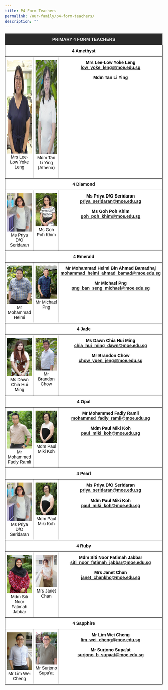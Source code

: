 ```yaml
---
title: P4 Form Teachers
permalink: /our-family/p4-form-teachers/
description: ""
---
```

<style type="text/css">
.tg  {border-collapse:collapse;border-spacing:0;}
.tg td{border-color:black;border-style:solid;border-width:1px;font-family:Arial, sans-serif;font-size:14px;
  overflow:hidden;padding:10px 5px;word-break:normal;}
.tg th{border-color:black;border-style:solid;border-width:1px;font-family:Arial, sans-serif;font-size:14px;
  font-weight:normal;overflow:hidden;padding:10px 5px;word-break:normal;}
.tg .tg-8zvm{background-color:#2A2A2A;border-color:inherit;color:#EEE;font-weight:bold;text-align:center;vertical-align:middle}
.tg .tg-qn16{background-color:#FFF;color:#050505;font-weight:bold;text-align:center;vertical-align:top}
.tg .tg-v9jf{background-color:#FFF;color:#050505;text-align:center;vertical-align:top}
</style>
<table class="tg">
<thead>
  <tr>
    <th class="tg-8zvm" colspan="3"><span style="color:#EEE;background-color:#2A2A2A">PRIMARY 4 FORM TEACHERS</span></th>
  </tr>
</thead>
<tbody>
  <tr>
    <td class="tg-qn16" colspan="3"> <strong> 4 Amethyst</strong></td>
  </tr>
  <tr>
    <td class="tg-v9jf"><img src="/images/Lowe yoke leng.jpg" alt="Lowe yoke leng.jpg" width="199" height="298">Mrs Lee-Low Yoke Leng</td>
    <td class="tg-v9jf"><img src="/images/Athena.jpg" alt="Athena.JPG" width="201" height="300">Mdm Tan Li Ying (Athena)<br><br></td>
    <td class="tg-qn16"><strong>Mrs Lee-Low Yoke Leng</strong><br><a href="mailto:low_yoke_leng@moe.edu.sg">low_yoke_leng@moe.edu.sg</a><br><br><strong>Mdm Tan Li Ying</strong><br></td>
  </tr>
  <tr>
    <td class="tg-qn16" colspan="3"> <strong> 4 Diamond   </strong></td>
  </tr>
  <tr>
    <td class="tg-v9jf"><img src="/images/Ms Priya do Seridaran.jpeg" alt="Ms Priya do Seridaran.JPEG" width="199">Ms Priya D/O Seridaran</td>
    <td class="tg-v9jf"><img src="/images/Mdm Goh Poh Khim.jpeg" alt="Mdm Goh Poh Khim.JPEG" width="201">Ms Goh Poh Khim</td>
    <td class="tg-qn16"><strong>Ms Priya D/O Seridaran</strong><br><a href="mailto:priya_seridaran@moe.edu.sg">priya_seridaran@moe.edu.sg</a><br><br><strong>Ms Goh Poh Khim</strong><br><a href="mailto:goh_poh_khim@moe.edu.sg">goh_poh_khim@moe.edu.sg</a></td>
  </tr>
  <tr>
    <td class="tg-qn16" colspan="3"> <strong>  4 Emerald </strong> </td>
  </tr>
  <tr>
    <td class="tg-v9jf"><img src="/images/Mr Mohammad Helmi Bin Ahmad Bamadhaj.jpeg" alt="Mr Mohammad Helmi Bin Ahmad Bamadhaj.JPEG" width="199">Mr Mohammad Helmi</td>
    <td class="tg-v9jf"><img src="/images/Mr Michael Png Ban Seng.jpeg" alt="Mr Michael Png Ban Seng.JPEG">Mr Michael Png</td>
    <td class="tg-qn16"><strong> Mr Mohammad Helmi  
Bin Ahmad Bamadhaj</strong><br><a href="mailto:mohammad_helmi_ahmad_bamad@moe.edu.sg">mohammad_helmi_ahmad_bamad@moe.edu.sg</a><br><br><strong>Mr Michael Png</strong><br><a href="mailto:png_ban_seng_michael@moe.edu.sg">png_ban_seng_michael@moe.edu.sg</a></td>
  </tr>
  <tr>
    <td class="tg-qn16" colspan="3"> <strong> 4 Jade </strong>  </td>
  </tr>
  <tr>
    <td class="tg-v9jf"><img src="/images/Ms Chia Hui Ming Dawn.jpeg" alt="Ms Chia Hui Ming Dawn.JPEG" width="199">Ms Dawn Chia Hui Ming</td>
    <td class="tg-v9jf"><img src="/images/Mr Brandon Chow Yuen Jeng.jpeg" alt="Mr Brandon Chow Yuen Jeng.JPEG" width="201">Mr Brandon Chow </td>
    <td class="tg-qn16"><strong>Ms Dawn Chia Hui Ming</strong><br><a href="mailto:chia_hui_ming_dawn@moe.edu.sg">chia_hui_ming_dawn@moe.edu.sg</a><br><br><strong>Mr Brandon Chow</strong><br><a href="mailto:chow_yuen_jeng@moe.edu.sg">chow_yuen_jeng@moe.edu.sg</a></td>
  </tr>
  <tr>
    <td class="tg-qn16" colspan="3"> <strong> 4 Opal  </strong> </td>
  </tr>
  <tr>
    <td class="tg-v9jf"><img src="/images/Mr Mohammed Fadly Ramli.jpeg" alt="Mr Mohammed Fadly Ramli.JPEG" width="199">Mr Mohammed Fadly Ramli<br></td>
    <td class="tg-v9jf"><img src="/images/Mdm Paul Miki Koh.jpeg" alt="Mdm Paul Miki Koh.JPEG" width="201">Mdm Paul Miki Koh</td>
    <td class="tg-qn16"><strong>Mr Mohammed Fadly Ramli</strong><br><a href="mailto:mohammed_fadly_ramli@moe.edu.sg">mohammed_fadly_ramli@moe.edu.sg</a><br><br><strong>Mdm Paul Miki Koh</strong><br><a href="mailto:paul_miki_koh@moe.edu.sg">paul_miki_koh@moe.edu.sg</a></td>
  </tr>
  <tr>
    <td class="tg-qn16" colspan="3"> <strong> 4 Pearl </strong>  </td>
  </tr>
  <tr>
    <td class="tg-v9jf"><img src="/images/Ms%20Priya%20do%20Seridaran.jpg" alt="Ms Priya do Seridaran.JPG" width="199">Ms Priya D/O Seridaran<br></td>
    <td class="tg-v9jf"><img src="/images/Mdm%20Paul%20Miki%20Koh.jpg" alt="Mdm Paul Miki Koh.JPG" width="201">Mdm Paul Miki Koh </td>
    <td class="tg-qn16"><strong>Ms Priya D/O Seridaran</strong><br><a href="mailto:priya_seridaran@moe.edu.sg">priya_seridaran@moe.edu.sg</a><br><br><strong>Mdm Paul Miki Koh</strong><br><a href="mailto:paul_miki_koh@moe.edu.sg">paul_miki_koh@moe.edu.sg</a> </td>
  </tr>
  <tr>
    <td class="tg-qn16" colspan="3"> <strong>  4 Ruby </strong> </td>
  </tr>
  <tr>
    <td class="tg-v9jf"><img src="/images/Mdm%20Siti%20Noor%20Fatimah%20.jpg" alt="Mdm Siti Noor Fatimah .JPG" width="199">Mdm Siti Noor Fatimah Jabbar<br></td>
    <td class="tg-v9jf"><img src="/images/JANET.jpg" alt="JANET.jpg" width="201">Mrs Janet Chan<br><br></td>
    <td class="tg-qn16"><strong>Mdm Siti Noor Fatimah Jabbar</strong><br><a href="mailto:siti_noor_fatimah_jabbar@moe.edu.sg">siti_noor_fatimah_jabbar@moe.edu.sg</a><br><br><strong>Mrs Janet Chan</strong><br><a href="mailto:janet_chankho@moe.edu.sg">janet_chankho@moe.edu.sg</a></td>
  </tr>
  <tr>
    <td class="tg-qn16" colspan="3"><strong>  4 Sapphire </strong>  </td>
  </tr>
  <tr>
    <td class="tg-v9jf"><img src="/images/Mr%20Lim%20Wei%20Cheng.jpg" alt="Mr Lim Wei Cheng.jpg" width="199">Mr Lim Wei Cheng </td>
    <td class="tg-v9jf"><img src="/images/Mr%20Surjono%20SupaGat.jpg" alt="Mr Surjono SupaGat.JPG" width="201">Mr Surjono Supa'at </td>
    <td class="tg-qn16"><strong>Mr Lim Wei Cheng</strong><br><a href="mailto:lim_wei_cheng@moe.edu.sg">lim_wei_cheng@moe.edu.sg</a><br><br><strong>Mr Surjono Supa'at</strong><br><a href="mailto:surjono_b_supaat@moe.edu.sg">surjono_b_supaat@moe.edu.sg</a></td>
  </tr>
</tbody>
</table>